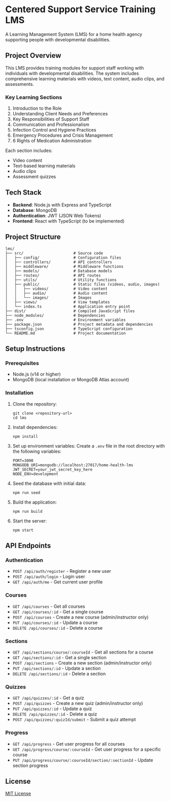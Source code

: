 # Centered Support Service Training LMS

A Learning Management System (LMS) for a home health agency supporting people with developmental disabilities.

## Project Overview

This LMS provides training modules for support staff working with individuals with developmental disabilities. The system includes comprehensive learning materials with videos, text content, audio clips, and assessments.

### Key Learning Sections

1. Introduction to the Role
2. Understanding Client Needs and Preferences
3. Key Responsibilities of Support Staff
4. Communication and Professionalism
5. Infection Control and Hygiene Practices
6. Emergency Procedures and Crisis Management
7. 6 Rights of Medication Administration

Each section includes:

- Video content
- Text-based learning materials
- Audio clips
- Assessment quizzes

## Tech Stack

- **Backend**: Node.js with Express and TypeScript
- **Database**: MongoDB
- **Authentication**: JWT (JSON Web Tokens)
- **Frontend**: React with TypeScript (to be implemented)

## Project Structure

```
lms/
├── src/                      # Source code
│   ├── config/               # Configuration files
│   ├── controllers/          # API controllers
│   ├── middleware/           # Middleware functions
│   ├── models/               # Database models
│   ├── routes/               # API routes
│   ├── utils/                # Utility functions
│   ├── public/               # Static files (videos, audio, images)
│   │   ├── videos/           # Video content
│   │   ├── audio/            # Audio content
│   │   └── images/           # Images
│   ├── views/                # View templates
│   └── index.ts              # Application entry point
├── dist/                     # Compiled JavaScript files
├── node_modules/             # Dependencies
├── .env                      # Environment variables
├── package.json              # Project metadata and dependencies
├── tsconfig.json             # TypeScript configuration
└── README.md                 # Project documentation
```

## Setup Instructions

### Prerequisites

- Node.js (v14 or higher)
- MongoDB (local installation or MongoDB Atlas account)

### Installation

1. Clone the repository:

   ```
   git clone <repository-url>
   cd lms
   ```
2. Install dependencies:

   ```
   npm install
   ```
3. Set up environment variables:
   Create a `.env` file in the root directory with the following variables:

   ```
   PORT=3000
   MONGODB_URI=mongodb://localhost:27017/home-health-lms
   JWT_SECRET=your_jwt_secret_key_here
   NODE_ENV=development
   ```
4. Seed the database with initial data:

   ```
   npm run seed
   ```
5. Build the application:

   ```
   npm run build
   ```
6. Start the server:

   ```
   npm start
   ```

## API Endpoints

### Authentication

- `POST /api/auth/register` - Register a new user
- `POST /api/auth/login` - Login user
- `GET /api/auth/me` - Get current user profile

### Courses

- `GET /api/courses` - Get all courses
- `GET /api/courses/:id` - Get a single course
- `POST /api/courses` - Create a new course (admin/instructor only)
- `PUT /api/courses/:id` - Update a course
- `DELETE /api/courses/:id` - Delete a course

### Sections

- `GET /api/sections/course/:courseId` - Get all sections for a course
- `GET /api/sections/:id` - Get a single section
- `POST /api/sections` - Create a new section (admin/instructor only)
- `PUT /api/sections/:id` - Update a section
- `DELETE /api/sections/:id` - Delete a section

### Quizzes

- `GET /api/quizzes/:id` - Get a quiz
- `POST /api/quizzes` - Create a new quiz (admin/instructor only)
- `PUT /api/quizzes/:id` - Update a quiz
- `DELETE /api/quizzes/:id` - Delete a quiz
- `POST /api/quizzes/:quizId/submit` - Submit a quiz attempt

### Progress

- `GET /api/progress` - Get user progress for all courses
- `GET /api/progress/course/:courseId` - Get user progress for a specific course
- `PUT /api/progress/course/:courseId/section/:sectionId` - Update section progress

## License

[MIT License](LICENSE)
